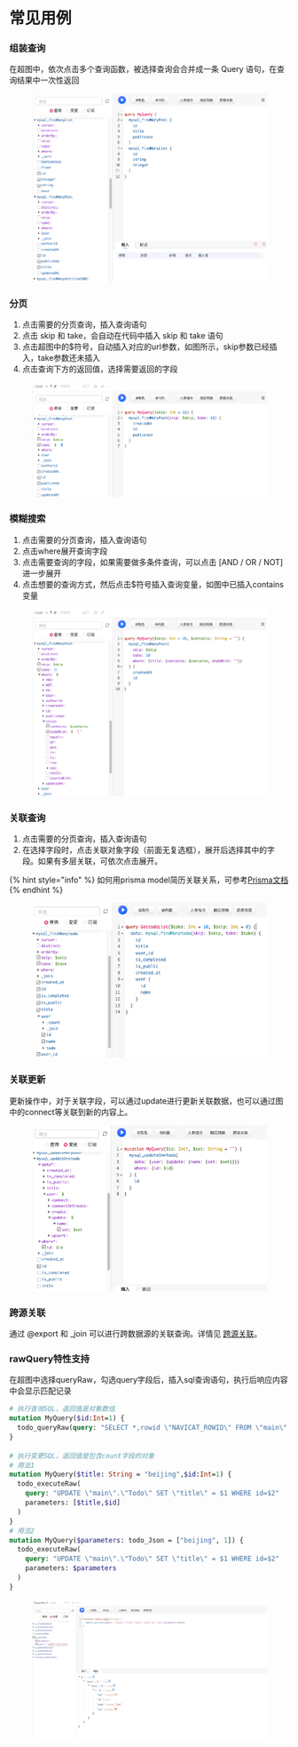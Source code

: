 # 常见用例

### 组装查询&#x20;

在超图中，依次点击多个查询函数，被选择查询会合并成一条 Query 语句，在查询结果中一次性返回

<figure><img src="../../assets/chang-jian-yong-li/multi.png" alt=""><figcaption></figcaption></figure>

### 分页

1. 点击需要的分页查询，插入查询语句
2. 点击 skip 和 take，会自动在代码中插入 skip 和 take 语句
3. 点击超图中的$符号，自动插入对应的url参数，如图所示，skip参数已经插入，take参数还未插入
4. 点击查询下方的返回值，选择需要返回的字段

<figure><img src="../../assets/chang-jian-yong-li/paging.png" alt=""><figcaption></figcaption></figure>

### 模糊搜索

1. 点击需要的分页查询，插入查询语句
2. 点击where展开查询字段
3. 点击需要查询的字段，如果需要做多条件查询，可以点击 \[AND / OR / NOT]进一步展开
4. 点击想要的查询方式，然后点击$符号插入查询变量，如图中已插入contains变量

<figure><img src="../../assets/chang-jian-yong-li/search.png" alt=""><figcaption></figcaption></figure>

### 关联查询

1. 点击需要的分页查询，插入查询语句
2. 在选择字段时，点击关联对象字段（前面无复选框），展开后选择其中的字段。如果有多层关联，可依次点击展开。

{% hint style="info" %}
如何用prisma model简历关联关系，可参考[Prisma文档](https://www.prisma.io/docs/concepts/components/prisma-schema/relations/one-to-one-relations)
{% endhint %}

<figure><img src="../../.gitbook/assets/Snipaste_2023-04-14_15-39-01.png" alt=""><figcaption></figcaption></figure>

### 关联更新

更新操作中，对于关联字段，可以通过update进行更新关联数据，也可以通过图中的connect等关联到新的内容上。

<figure><img src="../../.gitbook/assets/image (1) (2).png" alt=""><figcaption></figcaption></figure>

### 跨源关联

通过 @export 和 \_join 可以进行跨数据源的关联查询。详情见 [跨源关联](chang-jian-yong-li.md#kua-yuan-guan-lian)。



### **rawQuery特性支持**

在超图中选择queryRaw，勾选query字段后，插入sql查询语句，执行后响应内容中会显示匹配记录

```graphql
# 执行查询SQL，返回值是对象数组
mutation MyQuery($id:Int=1) {
  todo_queryRaw(query: "SELECT *,rowid \"NAVICAT_ROWID\" FROM \"main\".\"Todo\"  WHERE id=$1", parameters: [$id])
} 

# 执行变更SQL，返回值是包含count字段的对象
# 用法1
mutation MyQuery($title: String = "beijing",$id:Int=1) {
  todo_executeRaw(
    query: "UPDATE \"main\".\"Todo\" SET \"title\" = $1 WHERE id=$2"
    parameters: [$title,$id]
  )
}
# 用法2
mutation MyQuery($parameters: todo_Json = ["beijing", 1]) {
  todo_executeRaw(
    query: "UPDATE \"main\".\"Todo\" SET \"title\" = $1 WHERE id=$2"
    parameters: $parameters
  )
}
```

<figure><img src="../../.gitbook/assets/402a490ada8add8fa4af2f9a0c21933.png" alt=""><figcaption></figcaption></figure>

